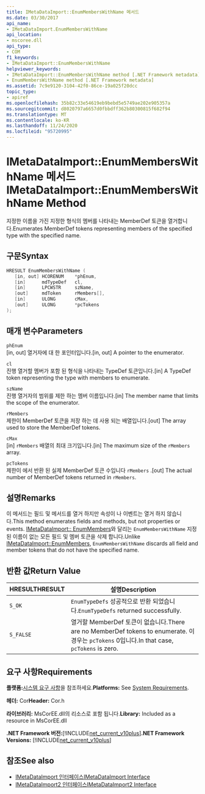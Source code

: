 ```yaml
---
title: IMetaDataImport::EnumMembersWithName 메서드
ms.date: 03/30/2017
api_name:
- IMetaDataImport.EnumMembersWithName
api_location:
- mscoree.dll
api_type:
- COM
f1_keywords:
- IMetaDataImport::EnumMembersWithName
helpviewer_keywords:
- IMetaDataImport::EnumMembersWithName method [.NET Framework metadata]
- EnumMembersWithName method [.NET Framework metadata]
ms.assetid: 7c9e9120-3104-42f0-86ce-19a025f20dcc
topic_type:
- apiref
ms.openlocfilehash: 35b82c33e54619eb9bebd5e5749ae202e905357a
ms.sourcegitcommit: d8020797a6657d0fbbdff362b80300815f682f94
ms.translationtype: MT
ms.contentlocale: ko-KR
ms.lasthandoff: 11/24/2020
ms.locfileid: "95720995"
---
```

# <a name="imetadataimportenummemberswithname-method"></a><span data-ttu-id="e4974-102">IMetaDataImport::EnumMembersWithName 메서드</span><span class="sxs-lookup"><span data-stu-id="e4974-102">IMetaDataImport::EnumMembersWithName Method</span></span>

<span data-ttu-id="e4974-103">지정한 이름을 가진 지정한 형식의 멤버를 나타내는 MemberDef 토큰을 열거합니다.</span><span class="sxs-lookup"><span data-stu-id="e4974-103">Enumerates MemberDef tokens representing members of the specified type with the specified name.</span></span>  
  
## <a name="syntax"></a><span data-ttu-id="e4974-104">구문</span><span class="sxs-lookup"><span data-stu-id="e4974-104">Syntax</span></span>  
  
```cpp  
HRESULT EnumMembersWithName (  
   [in, out] HCORENUM    *phEnum,
   [in]      mdTypeDef   cl,
   [in]      LPCWSTR     szName,
   [out]     mdToken     rMembers[],
   [in]      ULONG       cMax,
   [out]     ULONG       *pcTokens  
);  
```  
  
## <a name="parameters"></a><span data-ttu-id="e4974-105">매개 변수</span><span class="sxs-lookup"><span data-stu-id="e4974-105">Parameters</span></span>  

 `phEnum`  
 <span data-ttu-id="e4974-106">[in, out] 열거자에 대 한 포인터입니다.</span><span class="sxs-lookup"><span data-stu-id="e4974-106">[in, out] A pointer to the enumerator.</span></span>  
  
 `cl`  
 <span data-ttu-id="e4974-107">진행 열거할 멤버가 포함 된 형식을 나타내는 TypeDef 토큰입니다.</span><span class="sxs-lookup"><span data-stu-id="e4974-107">[in] A TypeDef token representing the type with members to enumerate.</span></span>  
  
 `szName`  
 <span data-ttu-id="e4974-108">진행 열거자의 범위를 제한 하는 멤버 이름입니다.</span><span class="sxs-lookup"><span data-stu-id="e4974-108">[in] The member name that limits the scope of the enumerator.</span></span>  
  
 `rMembers`  
 <span data-ttu-id="e4974-109">제한이 MemberDef 토큰을 저장 하는 데 사용 되는 배열입니다.</span><span class="sxs-lookup"><span data-stu-id="e4974-109">[out] The array used to store the MemberDef tokens.</span></span>  
  
 `cMax`  
 <span data-ttu-id="e4974-110">[in] `rMembers` 배열의 최대 크기입니다.</span><span class="sxs-lookup"><span data-stu-id="e4974-110">[in] The maximum size of the `rMembers` array.</span></span>  
  
 `pcTokens`  
 <span data-ttu-id="e4974-111">제한이 에서 반환 된 실제 MemberDef 토큰 수입니다 `rMembers` .</span><span class="sxs-lookup"><span data-stu-id="e4974-111">[out] The actual number of MemberDef tokens returned in `rMembers`.</span></span>  
  
## <a name="remarks"></a><span data-ttu-id="e4974-112">설명</span><span class="sxs-lookup"><span data-stu-id="e4974-112">Remarks</span></span>  

 <span data-ttu-id="e4974-113">이 메서드는 필드 및 메서드를 열거 하지만 속성이 나 이벤트는 열거 하지 않습니다.</span><span class="sxs-lookup"><span data-stu-id="e4974-113">This method enumerates fields and methods, but not properties or events.</span></span> <span data-ttu-id="e4974-114">[IMetaDataImport:: EnumMembers](imetadataimport-enummembers-method.md)와 달리는 `EnumMembersWithName` 지정 된 이름이 없는 모든 필드 및 멤버 토큰을 삭제 합니다.</span><span class="sxs-lookup"><span data-stu-id="e4974-114">Unlike [IMetaDataImport::EnumMembers](imetadataimport-enummembers-method.md), `EnumMembersWithName` discards all field and member tokens that do not have the specified name.</span></span>  
  
## <a name="return-value"></a><span data-ttu-id="e4974-115">반환 값</span><span class="sxs-lookup"><span data-stu-id="e4974-115">Return Value</span></span>  
  
|<span data-ttu-id="e4974-116">HRESULT</span><span class="sxs-lookup"><span data-stu-id="e4974-116">HRESULT</span></span>|<span data-ttu-id="e4974-117">설명</span><span class="sxs-lookup"><span data-stu-id="e4974-117">Description</span></span>|  
|-------------|-----------------|  
|`S_OK`|<span data-ttu-id="e4974-118">`EnumTypeDefs` 성공적으로 반환 되었습니다.</span><span class="sxs-lookup"><span data-stu-id="e4974-118">`EnumTypeDefs` returned successfully.</span></span>|  
|`S_FALSE`|<span data-ttu-id="e4974-119">열거할 MemberDef 토큰이 없습니다.</span><span class="sxs-lookup"><span data-stu-id="e4974-119">There are no MemberDef tokens to enumerate.</span></span> <span data-ttu-id="e4974-120">이 경우는 `pcTokens` 0입니다.</span><span class="sxs-lookup"><span data-stu-id="e4974-120">In that case, `pcTokens` is zero.</span></span>|  
  
## <a name="requirements"></a><span data-ttu-id="e4974-121">요구 사항</span><span class="sxs-lookup"><span data-stu-id="e4974-121">Requirements</span></span>  

 <span data-ttu-id="e4974-122">**플랫폼:**[시스템 요구 사항](../../get-started/system-requirements.md)을 참조하세요.</span><span class="sxs-lookup"><span data-stu-id="e4974-122">**Platforms:** See [System Requirements](../../get-started/system-requirements.md).</span></span>  
  
 <span data-ttu-id="e4974-123">**헤더:** Cor</span><span class="sxs-lookup"><span data-stu-id="e4974-123">**Header:** Cor.h</span></span>  
  
 <span data-ttu-id="e4974-124">**라이브러리:** MsCorEE.dll의 리소스로 포함 됩니다.</span><span class="sxs-lookup"><span data-stu-id="e4974-124">**Library:** Included as a resource in MsCorEE.dll</span></span>  
  
 <span data-ttu-id="e4974-125">**.NET Framework 버전:**[!INCLUDE[net_current_v10plus](../../../../includes/net-current-v10plus-md.md)]</span><span class="sxs-lookup"><span data-stu-id="e4974-125">**.NET Framework Versions:** [!INCLUDE[net_current_v10plus](../../../../includes/net-current-v10plus-md.md)]</span></span>  
  
## <a name="see-also"></a><span data-ttu-id="e4974-126">참조</span><span class="sxs-lookup"><span data-stu-id="e4974-126">See also</span></span>

- [<span data-ttu-id="e4974-127">IMetaDataImport 인터페이스</span><span class="sxs-lookup"><span data-stu-id="e4974-127">IMetaDataImport Interface</span></span>](imetadataimport-interface.md)
- [<span data-ttu-id="e4974-128">IMetaDataImport2 인터페이스</span><span class="sxs-lookup"><span data-stu-id="e4974-128">IMetaDataImport2 Interface</span></span>](imetadataimport2-interface.md)

